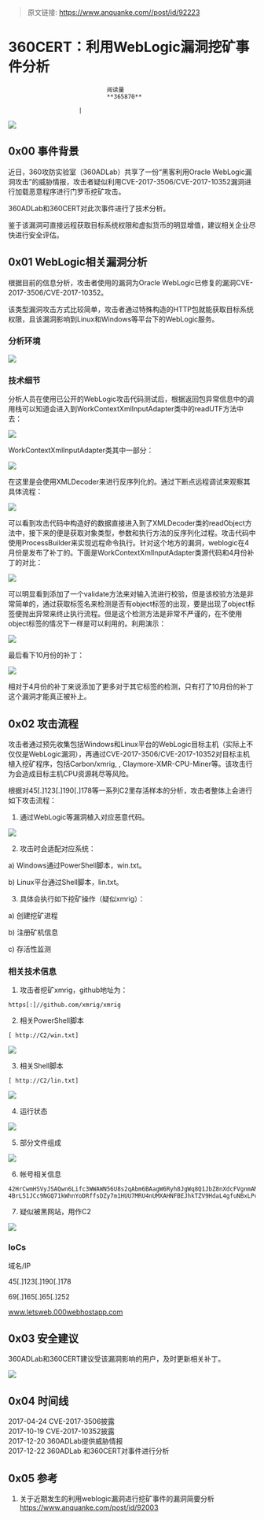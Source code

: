 > 原文链接: https://www.anquanke.com//post/id/92223 


# 360CERT：利用WebLogic漏洞挖矿事件分析


                                阅读量   
                                **365870**
                            
                        |
                        
                                                                                    



[![](https://p4.ssl.qhimg.com/t014c657c2b0da40ab1.jpg)](https://p4.ssl.qhimg.com/t014c657c2b0da40ab1.jpg)



## 0x00 事件背景

近日，360攻防实验室（360ADLab）共享了一份“黑客利用Oracle WebLogic漏洞攻击”的威胁情报，攻击者疑似利用CVE-2017-3506/CVE-2017-10352漏洞进行加载恶意程序进行门罗币挖矿攻击。

360ADLab和360CERT对此次事件进行了技术分析。

鉴于该漏洞可直接远程获取目标系统权限和虚拟货币的明显增值，建议相关企业尽快进行安全评估。



## 0x01 WebLogic相关漏洞分析

根据目前的信息分析，攻击者使用的漏洞为Oracle WebLogic已修复的漏洞CVE-2017-3506/CVE-2017-10352。

该类型漏洞攻击方式比较简单，攻击者通过特殊构造的HTTP包就能获取目标系统权限，且该漏洞影响到Linux和Windows等平台下的WebLogic服务。

### 分析环境

[![](https://p3.ssl.qhimg.com/t011aa9d43257f95480.png)](https://p3.ssl.qhimg.com/t011aa9d43257f95480.png)

### 技术细节

分析人员在使用已公开的WebLogic攻击代码测试后，根据返回包异常信息中的调用栈可以知道会进入到WorkContextXmlInputAdapter类中的readUTF方法中去：

[![](https://p2.ssl.qhimg.com/dm/1024_547_/t01ea655078c97d1b1d.png)](https://p2.ssl.qhimg.com/dm/1024_547_/t01ea655078c97d1b1d.png)

WorkContextXmlInputAdapter类其中一部分：

[![](https://p4.ssl.qhimg.com/dm/1024_772_/t019d845e45e45b602c.png)](https://p4.ssl.qhimg.com/dm/1024_772_/t019d845e45e45b602c.png)

在这里是会使用XMLDecoder来进行反序列化的。通过下断点远程调试来观察其具体流程：

[![](https://p3.ssl.qhimg.com/dm/1024_546_/t012578eebaa34ec8ff.png)](https://p3.ssl.qhimg.com/dm/1024_546_/t012578eebaa34ec8ff.png)

可以看到攻击代码中构造好的数据直接进入到了XMLDecoder类的readObject方法中，接下来的便是获取对象类型，参数和执行方法的反序列化过程。攻击代码中使用ProcessBuilder来实现远程命令执行。针对这个地方的漏洞，weblogic在4月份是发布了补丁的。下面是WorkContextXmlInputAdapter类源代码和4月份补丁的对比：

[![](https://p3.ssl.qhimg.com/dm/1024_499_/t010d4c98c6f1b7f865.png)](https://p3.ssl.qhimg.com/dm/1024_499_/t010d4c98c6f1b7f865.png)

可以明显看到添加了一个validate方法来对输入流进行校验，但是该校验方法是非常简单的，通过获取标签名来检测是否有object标签的出现，要是出现了object标签便抛出异常来终止执行流程。但是这个检测方法是非常不严谨的，在不使用object标签的情况下一样是可以利用的。利用演示：

[![](https://p5.ssl.qhimg.com/dm/1024_340_/t01663006938d2cb512.png)](https://p5.ssl.qhimg.com/dm/1024_340_/t01663006938d2cb512.png)

最后看下10月份的补丁：

[![](https://p4.ssl.qhimg.com/dm/1024_467_/t01e2b653cfd08a1471.png)](https://p4.ssl.qhimg.com/dm/1024_467_/t01e2b653cfd08a1471.png)

相对于4月份的补丁来说添加了更多对于其它标签的检测，只有打了10月份的补丁这个漏洞才能真正被补上。



## 0x02 攻击流程

攻击者通过预先收集包括Windows和Linux平台的WebLogic目标主机（实际上不仅仅是WebLogic漏洞），再通过CVE-2017-3506/CVE-2017-10352对目标主机植入挖矿程序，包括Carbon/xmrig, , Claymore-XMR-CPU-Miner等。该攻击行为会造成目标主机CPU资源耗尽等风险。

根据对45[.]123[.]190[.]178等一系列C2里存活样本的分析，攻击者整体上会进行如下攻击流程：

1. 通过WebLogic等漏洞植入对应恶意代码。

[![](https://p3.ssl.qhimg.com/t01e0f969b2a5bb3307.png)](https://p3.ssl.qhimg.com/t01e0f969b2a5bb3307.png)

2. 攻击时会适配对应系统：

a) Windows通过PowerShell脚本，win.txt。

b) Linux平台通过Shell脚本，lin.txt。

3. 具体会执行如下挖矿操作（疑似xmrig）：

a) 创建挖矿进程

b) 注册矿机信息

c) 存活性监测

### 相关技术信息

1. 攻击者挖矿xmrig，github地址为：

```
https[:]//github.com/xmrig/xmrig
```

2. 相关PowerShell脚本

```
[ http://C2/win.txt]
```

[![](https://p4.ssl.qhimg.com/t01f1c4a115beed3542.png)](https://p4.ssl.qhimg.com/t01f1c4a115beed3542.png)

3. 相关Shell脚本

```
[ http://C2/lin.txt]
```

[![](https://p1.ssl.qhimg.com/dm/1024_888_/t01ccd66dee9a122d6e.png)](https://p1.ssl.qhimg.com/dm/1024_888_/t01ccd66dee9a122d6e.png)

4. 运行状态

[![](https://p2.ssl.qhimg.com/t0165fc281f73cf9138.png)](https://p2.ssl.qhimg.com/t0165fc281f73cf9138.png)

5. 部分文件组成

[![](https://p3.ssl.qhimg.com/t0100ed65faac3e094f.png)](https://p3.ssl.qhimg.com/t0100ed65faac3e094f.png)

6. 帐号相关信息

```
42HrCwmHSVyJSAQwn6Lifc3WWAWN56U8s2qAbm6BAagW6Ryh8JgWq8Q1JbZ8nXdcFVgnmAM3q86cm5y9xfmvV1ap6qVvmPe
4BrL51JCc9NGQ71kWhnYoDRffsDZy7m1HUU7MRU4nUMXAHNFBEJhkTZV9HdaL4gfuNBxLPc3BeMkLGaPbF5vWtANQt989KEfGRt6Ww2Xg8
```

7. 疑似被黑网站，用作C2

[![](https://p3.ssl.qhimg.com/t01faff064908456e9d.png)](https://p3.ssl.qhimg.com/t01faff064908456e9d.png)

### IoCs

域名/IP

45[.]123[.]190[.]178

69[.]165[.]65[.]252

www.letsweb.000webhostapp.com



## 0x03 安全建议

360ADLab和360CERT建议受该漏洞影响的用户，及时更新相关补丁。

[![](https://p1.ssl.qhimg.com/t01fd75c93fa2f9fbc6.png)](https://p1.ssl.qhimg.com/t01fd75c93fa2f9fbc6.png)





## 0x04 时间线

2017-04-24 CVE-2017-3506披露<br>
2017-10-19 CVE-2017-10352披露<br>
2017-12-20 360ADLab提供威胁情报<br>
2017-12-22 360ADLab 和360CERT对事件进行分析

## 0x05 参考

1. 关于近期发生的利用weblogic漏洞进行挖矿事件的漏洞简要分析<br>
https://www.anquanke.com/post/id/92003
